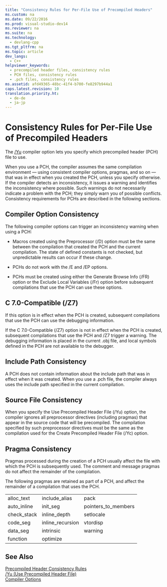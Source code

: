 ```yaml
---
title: "Consistency Rules for Per-File Use of Precompiled Headers"
ms.custom: na
ms.date: 09/22/2016
ms.prod: visual-studio-dev14
ms.reviewer: na
ms.suite: na
ms.technology: 
  - devlang-cpp
ms.tgt_pltfrm: na
ms.topic: article
dev_langs: 
  - C++
helpviewer_keywords: 
  - precompiled header files, consistency rules
  - PCH files, consistency rules
  - .pch files, consistency rules
ms.assetid: afd49365-48bc-41f4-b700-fe8297b944a1
caps.latest.revision: 10
translation.priority.ht: 
  - de-de
  - ja-jp
---
```

# Consistency Rules for Per-File Use of Precompiled Headers
The [/Yu](../vs140/-yu--use-precompiled-header-file-.md) compiler option lets you specify which precompiled header (PCH) file to use.  
  
 When you use a PCH, the compiler assumes the same compilation environment — using consistent compiler options, pragmas, and so on — that was in effect when you created the PCH, unless you specify otherwise. If the compiler detects an inconsistency, it issues a warning and identifies the inconsistency where possible. Such warnings do not necessarily indicate a problem with the PCH; they simply warn you of possible conflicts. Consistency requirements for PCHs are described in the following sections.  
  
## Compiler Option Consistency  
 The following compiler options can trigger an inconsistency warning when using a PCH:  
  
-   Macros created using the Preprocessor (/D) option must be the same between the compilation that created the PCH and the current compilation. The state of defined constants is not checked, but unpredictable results can occur if these change.  
  
-   PCHs do not work with the /E and /EP options.  
  
-   PCHs must be created using either the Generate Browse Info (/FR) option or the Exclude Local Variables (/Fr) option before subsequent compilations that use the PCH can use these options.  
  
## C 7.0-Compatible (/Z7)  
 If this option is in effect when the PCH is created, subsequent compilations that use the PCH can use the debugging information.  
  
 If the C 7.0-Compatible (/Z7) option is not in effect when the PCH is created, subsequent compilations that use the PCH and /Z7 trigger a warning. The debugging information is placed in the current .obj file, and local symbols defined in the PCH are not available to the debugger.  
  
## Include Path Consistency  
 A PCH does not contain information about the include path that was in effect when it was created. When you use a .pch file, the compiler always uses the include path specified in the current compilation.  
  
## Source File Consistency  
 When you specify the Use Precompiled Header File (/Yu) option, the compiler ignores all preprocessor directives (including pragmas) that appear in the source code that will be precompiled. The compilation specified by such preprocessor directives must be the same as the compilation used for the Create Precompiled Header File (/Yc) option.  
  
## Pragma Consistency  
 Pragmas processed during the creation of a PCH usually affect the file with which the PCH is subsequently used. The comment and message pragmas do not affect the remainder of the compilation.  
  
 The following pragmas are retained as part of a PCH, and affect the remainder of a compilation that uses the PCH.  
  
||||  
|-|-|-|  
|alloc_text|include_alias|pack|  
|auto_inline|init_seg|pointers_to_members|  
|check_stack|inline_depth|setlocale|  
|code_seg|inline_recursion|vtordisp|  
|data_seg|intrinsic|warning|  
|function|optimize||  
  
## See Also  
 [Precompiled Header Consistency Rules](../vs140/precompiled-header-consistency-rules.md)   
 [/Yu (Use Precompiled Header File)](../vs140/-yu--use-precompiled-header-file-.md)   
 [Compiler Options](../vs140/compiler-options.md)